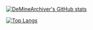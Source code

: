 <!---
DeMineArchiver/DeMineArchiver is a ✨ special ✨ repository because its `README.md` (this file) appears on your GitHub profile.
You can click the Preview link to take a look at your changes.
--->

[![DeMineArchiver's GitHub stats](https://github-readme-stats.vercel.app/api?username=DeMineArchiver&theme=calm&show_icons=true)](https://github.com/anuraghazra/github-readme-stats)

[![Top Langs](https://github-readme-stats.vercel.app/api/top-langs/?username=anuraghazra&layout=compact&theme=calm)](https://github.com/anuraghazra/github-readme-stats)
